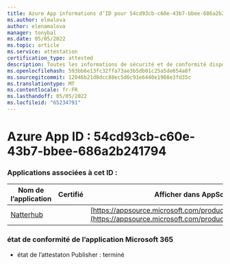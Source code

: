 ```yaml
---
title: Azure App informations d’ID pour 54cd93cb-c60e-43b7-bbee-686a2b241794
ms.author: elmalova
author: elenamalova
manager: tonybal
ms.date: 05/05/2022
ms.topic: article
ms.service: attestation
certification_type: attested
description: Toutes les informations de sécurité et de conformité disponibles pour 54cd93cb-c60e-43b7-bbee-686a2b241794.
ms.openlocfilehash: 593bb6e13fc32ffa73ae3b5db01c25a5de654a8f
ms.sourcegitcommit: 12046b21d8dcc88ec5d6c91e6440e1988e3fd35c
ms.translationtype: MT
ms.contentlocale: fr-FR
ms.lasthandoff: 05/05/2022
ms.locfileid: "65234791"
---
```

# <a name="azure-app-id-54cd93cb-c60e-43b7-bbee-686a2b241794"></a>Azure App ID : 54cd93cb-c60e-43b7-bbee-686a2b241794


### <a name="apps-associated-with-this-id"></a>Applications associées à cet ID :
| **Nom de l’application** | **Certifié** | **Afficher dans AppSource** |
|--------------|---------------|-----------------------|
| [Natterhub](../forward/WA200003420.md) |  | [https://appsource.microsoft.com/product/office/WA200003420](https://appsource.microsoft.com/product/office/WA200003420) |

### <a name="microsoft-365-app-compliance-status"></a>état de conformité de l’application Microsoft 365
- état de l’attestaton Publisher : terminé

